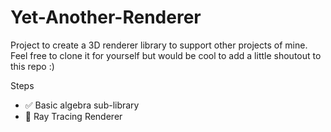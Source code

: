 # Yet-Another-Renderer

Project to create a 3D renderer library to support other projects of mine. Feel free to clone it for yourself but would be cool to add a little shoutout to this repo :)

Steps
- ✅ Basic algebra sub-library
- 🔄 Ray Tracing Renderer
